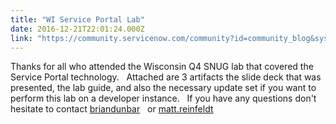 ```yaml
---
title: "WI Service Portal Lab"
date: 2016-12-21T22:01:24.000Z
link: "https://community.servicenow.com/community?id=community_blog&sys_id=71cd62e9dbd0dbc01dcaf3231f96190b"
---
```

<p>Thanks for all who attended the Wisconsin Q4 SNUG lab that covered the Service Portal technology.   Attached are 3 artifacts the slide deck that was presented, the lab guide, and also the necessary update set if you want to perform this lab on a developer instance.   If you have any questions don't hesitate to contact <a title="briandunbar" __default_attr="51362" __jive_macro_name="user" class="jive-link-profile-small jive_macro jive_macro_user" data-id="51362" data-objecttype="3" data-orig-content="briandunbar" data-renderedposition="30.724430084228516_817.82666015625_94_16" data-type="person" href="/community?id=community_user_profile&user=393296a5dbd81fc09c9ffb651f96199a">briandunbar</a>   or <a __default_attr="61794" __jive_macro_name="user" class="jive-link-profile-small jive_macro jive_macro_user" data-id="61794" data-objecttype="3" data-orig-content="matt.reinfeldt" data-renderedposition="30.724430084228516_936.0936889648438_100_16" data-type="person" href="/community?id=community_user_profile&user=54a2566ddbd81fc09c9ffb651f9619a5" modifiedtitle="true" title="matt.reinfeldt">matt.reinfeldt</a></p>